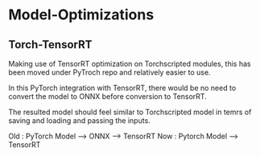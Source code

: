 # Model-Optimizations


## Torch-TensorRT

Making use of TensorRT optimization on Torchscripted modules, this has been moved under PyTroch repo and relatively easier to use.

In this PyTorch integration with TensorRT, there would be no need to convert the model to ONNX before conversion to TensorRT.

The resulted model should feel similar to Torchscripted model in temrs of saving and loading and passing the inputs. 

Old : PyTorch Model --> ONNX --> TensorRT
Now : Pytorch Model --> TensorRT
